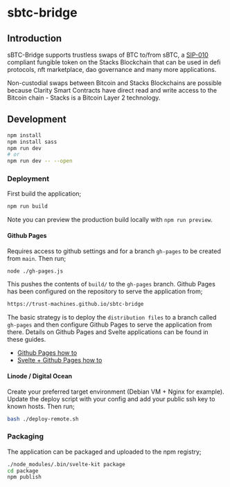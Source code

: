 # sbtc-bridge

## Introduction

sBTC-Bridge supports trustless swaps of BTC to/from sBTC,
a [SIP-010](https://github.com/stacksgov/sips/blob/main/sips/sip-010/sip-010-fungible-token-standard.md) compliant fungible token on the Stacks Blockchain that can be used in
defi protocols, nft marketplace, dao governance and many more applications.

Non-custodial swaps between Bitcoin and Stacks Blockchains are possible because
Clarity Smart Contracts have direct read and write access to the Bitcoin chain - Stacks is
a Bitcoin Layer 2 technology.

## Development

```bash
npm install
npm install sass
npm run dev
# or
npm run dev -- --open
```

### Deployment

First build the application;

```bash
npm run build
```

Note you can preview the production build locally with `npm run preview`.

#### Github Pages

Requires access to github settings and for a branch `gh-pages` to be created from `main`.
Then run;

```bash
node ./gh-pages.js
```

This pushes the contents of `build/` to the `gh-pages` branch. Github Pages
has been configured on the repository to serve the application from;

```bash
https://trust-machines.github.io/sbtc-bridge
```

The basic strategy is to deploy the `distribution files` to a branch called `gh-pages` and then configure Github Pages to serve the application from there. Details on Github Pages and Svelte
applications can be found in these guides.

- [Github Pages how to](https://docs.github.com/en/pages)
- [Svelte + Github Pages how to](https://github.com/sveltejs/kit/tree/master/packages/adapter-static#spa-mode)

#### Linode / Digital Ocean

Create your preferred target environment (Debian VM + Nginx for example).
Update the deploy script with your config and add your public ssh key to known hosts.
Then run;

```bash
bash ./deploy-remote.sh
```

### Packaging

The application can be packaged and uploaded to the npm registry;

```bash
./node_modules/.bin/svelte-kit package
cd package
npm publish
```
